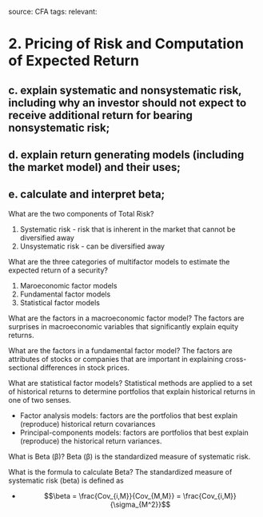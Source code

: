 source: CFA
tags: 
relevant: 

# 2. Pricing of Risk and Computation of Expected Return

## c. explain systematic and nonsystematic risk, including why an investor should not expect to receive additional return for bearing nonsystematic risk;
## d. explain return generating models (including the market model) and their uses;
## e. calculate and interpret beta;

What are the two components of Total Risk?
1. Systematic risk - risk that is inherent in the market that cannot be diversified away
2. Unsystematic risk - can be diversified away

What are the three categories of multifactor models to estimate the expected return of a security?
1. Maroeconomic factor models
2. Fundamental factor models
3. Statistical factor models

What are the factors in a macroeconomic factor model?
The factors are surprises in macroeconomic variables that significantly explain equity returns.

What are the factors in a fundamental factor model?
The factors are attributes of stocks or companies that are important in explaining cross-sectional differences in stock prices.

What are statistical factor models?
Statistical methods are applied to a set of historical returns to determine portfolios that explain historical returns in one of two senses. 
- Factor analysis models: factors are the portfolios that best explain (reproduce) historical return covariances
- Principal-components models: factors are portfolios that best explain (reproduce) the historical return variances.

What is Beta (β)?
Beta (β) is the standardized measure of systematic risk.

What is the formula to calculate Beta?
The standardized measure of systematic risk (beta) is defined as 
- $$\beta = \frac{Cov_{i,M}}{Cov_{M,M}} = \frac{Cov_{i,M}}{\sigma_{M^2}}$$

